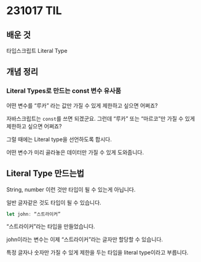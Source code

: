 # 231017 TIL

## 배운 것

타입스크립트 Literal Type

## 개념 정리

### Literal Types로 만드는 const 변수 유사품

어떤 변수를 “루카” 라는 값만 가질 수 있게 제한하고 싶으면 어쩌죠?

자바스크립트는 `const`를 쓰면 되겠군요. 그런데 “루카” 또는 “마르코”만 가질 수 있게 제한하고 싶으면 어쩌죠?

그럴 때에는 Literal type을 선언하도록 합시다.

어떤 변수가 미리 골라놓은 데이터만 가질 수 있게 도와줍니다.

## Literal Type 만드는법

String, number 이런 것만 타입이 될 수 있는게 아닙니다.

일반 글자같은 것도 타입이 될 수 있습니다.

```jsx
let john: “스트라이커”
```

“스트라이커”라는 타입을 만들었습니다.

john이라는 변수는 이제 “스트라이커”라는 글자만 할당할 수 있습니다.

특정 글자나 숫자만 가질 수 있게 제한을 두는 타입을 literal type이라고 부릅니다.
